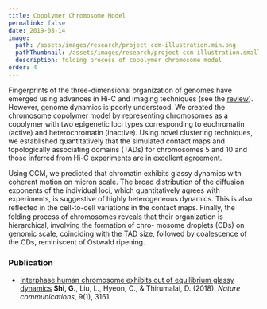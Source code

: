 ```yaml
---
title: Copolymer Chromosome Model
permalink: false
date: 2019-08-14
image:
  path: /assets/images/research/project-ccm-illustration.min.png
  pathThumbnail: /assets/images/research/project-ccm-illustration.small.min.png
  description: folding process of copolymer chromosome model
order: 4
---
```


Fingerprints of the three-dimensional organization of genomes have emerged using advances in Hi-C and imaging techniques (see the [review](https://www.ncbi.nlm.nih.gov/pubmed/30367165)). However, genome dynamics is poorly understood. We created the chromosome copolymer model by representing chromosomes as a copolymer with two epigenetic loci types corresponding to euchromatin (active) and heterochromatin (inactive). Using novel clustering techniques, we established quantitatively that the simulated contact maps and topologically associating domains (TADs) for chromosomes 5 and 10 and those inferred from Hi-C experiments are in excellent agreement.

Using CCM, we predicted that chromatin exhibits glassy dynamics with coherent motion on micron scale. The broad distribution of the diffusion exponents of the individual loci, which quantitatively agrees with experiments, is suggestive of highly heterogeneous dynamics. This is also reﬂected in the cell-to-cell variations in the contact maps. Finally, the folding process of chromosomes reveals that their organization is hierarchical, involving the formation of chro- mosome droplets (CDs) on genomic scale, coinciding with the TAD size, followed by coalescence of the CDs, reminiscent of Ostwald ripening.

### Publication

* [Interphase human chromosome exhibits out of equilibrium glassy dynamics](https://www.nature.com/articles/s41467-018-05606-6) **Shi, G.**, Liu, L., Hyeon, C., & Thirumalai, D. (2018). *Nature communications*, 9(1), 3161.
